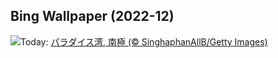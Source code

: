 ## Bing Wallpaper (2022-12)
![](https://www.bing.com/th?id=OHR.AntarcticaDay_JA-JP9857203060_UHD.jpg&w=1000)Today: [パラダイス湾, 南極 (© SinghaphanAllB/Getty Images)](https://www.bing.com/th?id=OHR.AntarcticaDay_JA-JP9857203060_UHD.jpg)